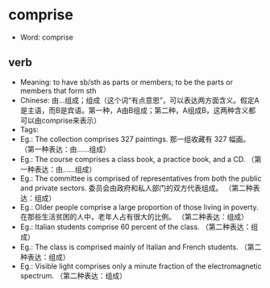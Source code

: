 # comprise

- Word: comprise

## verb

- Meaning: to have sb/sth as parts or members; to be the parts or members that form sth
- Chinese: 由…组成；组成（这个词“有点意思”，可以表达两方面含义。假定A是主语，而B是宾语。第一种，A由B组成；第二种，A组成B，这两种含义都可以由comprise来表示）
- Tags: 
- Eg.: The collection comprises 327 paintings. 那一组收藏有 327 幅画。 （第一种表达：由……组成）
- Eg.: The course comprises a class book, a practice book, and a CD. （第一种表达：由……组成）
- Eg.: The committee is comprised of representatives from both the public and private sectors. 委员会由政府和私人部门的双方代表组成。 （第二种表达：组成）
- Eg.: Older people comprise a large proportion of those living in poverty. 在那些生活贫困的人中，老年人占有很大的比例。 （第二种表达：组成）
- Eg.: Italian students comprise 60 percent of the class. （第二种表达：组成）
- Eg.: The class is comprised mainly of Italian and French students. （第二种表达：组成）
- Eg.: Visible light comprises only a minute fraction of the electromagnetic spectrum. （第二种表达：组成）

